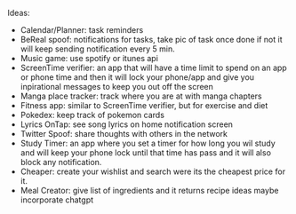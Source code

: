 Ideas:
- Calendar/Planner: task reminders
- BeReal spoof: notifications for tasks, take pic of task once done if not it will keep sending notification every 5 min.
- Music game: use spotify or itunes api
- ScreenTime verifier: an app that will have a time limit to spend on an app or phone time and then it will lock your phone/app and give you inpirational messages to keep you out off the screen
- Manga place tracker: track where you are at with manga chapters
- Fitness app: similar to ScreenTime verifier, but for exercise and diet
- Pokedex: keep track of pokemon cards
- Lyrics OnTap: see song lyrics on home notification screen
- Twitter Spoof: share thoughts with others in the network
- Study Timer: an app where you set a timer for how long you wil study and will keep your phone lock until that time has pass and it will also block any notification.
- Cheaper: create your wishlist and search were its the cheapest price for it.
- Meal Creator: give list of ingredients and it returns recipe ideas maybe incorporate chatgpt











